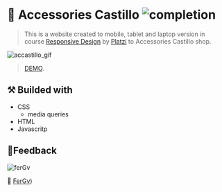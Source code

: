# 💎 Accessories Castillo ![completion](https://img.shields.io/badge/completion-100%25-blue) 

>This is a website created to mobile, tablet and laptop version  in course [Responsive Design](https://platzi.com/clases/responsive-design/) by [Platzi](https://platzi.com/) to Accessories Castillo shop. 

![accastillo_gif](/images/accastillo.gif)

>[DEMO](https://accastillo.netlify.app/ "ACCESORIES castillo").

⚒ Builded with
- 
- CSS
    -  media queries
- HTML
- Javascritp

🔎Feedback
--
![ferGv](https://img.shields.io/badge/feedback-FerGv-green)
 
&#128583; [FerGv](https://github.com/FerGv, "FerGv's github"))
